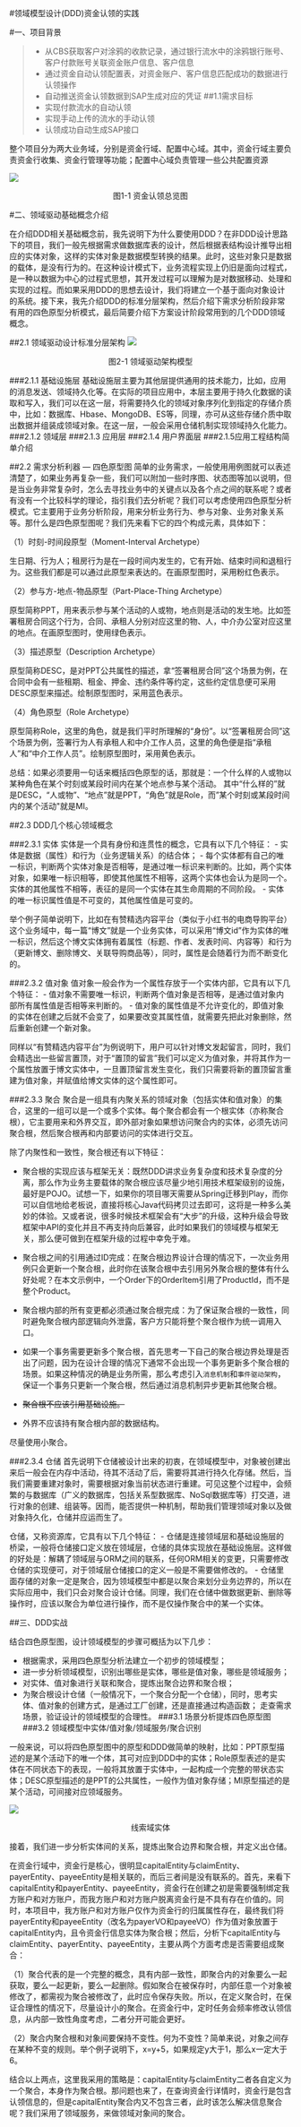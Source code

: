 #领域模型设计(DDD)资金认领的实践

#一、项目背景
> + 从CBS获取客户对涂鸦的收款记录，通过银行流水中的涂鸦银行账号、客户付款账号关联资金账户信息、客户信息
> + 通过资金自动认领配置表，对资金账户、客户信息匹配成功的数据进行认领操作
> + 自动推送资金认领数据到SAP生成对应的凭证 
##1.1需求目标
> + 实现付款流水的自动认领
> + 实现手动上传的流水的手动认领
> + 认领成功自动生成SAP接口
 
整个项目分为两大业务域，分别是资金行域、配置中心域。其中，资金行域主要负责资金行收集、资金行管理等功能；配置中心域负责管理一些公共配置资源

![](../jpg/资金认领.png )
<center>图1-1 资金认领总览图</center>

#二、领域驱动基础概念介绍

在介绍DDD相关基础概念前，我先说明下为什么要使用DDD？在非DDD设计思路下的项目，我们一般先根据需求做数据库表的设计，然后根据表结构设计推导出相应的实体对象，这样的实体对象是数据模型转换的结果。此时，这些对象只是数据的载体，是没有行为的。在这种设计模式下，业务流程实现上仍旧是面向过程式，是一种以数据为中心的过程式思想，其开发过程可以理解为是对数据移动、处理和实现的过程。而如果采用DDD的思想去设计，我们将建立一个基于面向对象设计的系统。接下来，我先介绍DDD的标准分层架构，然后介绍下需求分析阶段非常有用的四色原型分析模式，最后简要介绍下方案设计阶段常用到的几个DDD领域概念。

##2.1 领域驱动设计标准分层架构
![](../jpg/ed12f695fee1daf8765c43a0c701ebf7.png )
<center>图2-1 领域驱动架构模型</center>

###2.1.1 基础设施层
基础设施层主要为其他层提供通用的技术能力，比如，应用的消息发送、领域持久化等。在实际的项目应用中，本层主要用于持久化数据的读取和写入，我们可以在这一层，将需要持久化的领域对象序列化到指定的存储介质中，比如：数据库、Hbase、MongoDB、ES等，同理，亦可从这些存储介质中取出数据并组装成领域对象。在这一层，一般会采用仓储机制实现领域持久化能力。
###2.1.2 领域层
###2.1.3 应用层
###2.1.4 用户界面层
###2.1.5应用工程结构简单介绍

##2.2 需求分析利器 — 四色原型图
简单的业务需求，一般使用用例图就可以表述清楚了，如果业务再复杂一些，我们可以附加一些时序图、状态图等加以说明，但是当业务非常复杂时，怎么去寻找业务中的关键点以及各个点之间的联系呢？或者有没有一个比较科学的理论，指引我们去分析呢？我们可以考虑使用四色原型分析模式。它主要用于业务分析阶段，用来分析业务行为、参与对象、业务对象关系等。那什么是四色原型图呢？我们先来看下它的四个构成元素，具体如下：

（1）时刻-时间段原型（Moment-Interval Archetype）

生日期、行为人；租房行为是在一段时间内发生的，它有开始、结束时间和退租行为。这些我们都是可以通过此原型来表达的。在画原型图时，采用粉红色表示。

（2）参与方-地点-物品原型（Part-Place-Thing Archetype）

原型简称PPT，用来表示参与某个活动的人或物，地点则是活动的发生地。比如签署租房合同这个行为，合同、承租人分别对应这里的物、人，中介办公室对应这里的地点。在画原型图时，使用绿色表示。

（3）描述原型（Description Archetype）

原型简称DESC，是对PPT公共属性的描述，拿“签署租房合同”这个场景为例，在合同中会有一些租期、租金、押金、违约条件等约定，这些约定信息便可采用DESC原型来描述。绘制原型图时，采用蓝色表示。

（4）角色原型（Role Archetype）

原型简称Role，这里的角色，就是我们平时所理解的“身份”。以“签署租房合同”这个场景为例，签署行为人有承租人和中介工作人员，这里的角色便是指“承租人”和“中介工作人员”。绘制原型图时，采用黄色表示。

总结：如果必须要用一句话来概括四色原型的话，那就是：一个什么样的人或物以某种角色在某个时刻或某段时间内在某个地点参与某个活动。 其中“什么样的”就是DESC，“人或物”、“地点”就是PPT，“角色”就是Role，而”某个时刻或某段时间内的某个活动"就是MI。

##2.3 DDD几个核心领域概念

###2.3.1 实体
实体是一个具有身份和连贯性的概念，它具有以下几个特征： - 实体是数据（属性）和行为（业务逻辑关系）的结合体； - 每个实体都有自己的唯一标识，判断两个实体对象是否相等，是通过唯一标识来判断的。比如，两个实体对象，如果唯一标识相等，即使其他属性不相等，这两个实体也会认为是同一个。实体的其他属性不相等，表征的是同一个实体在其生命周期的不同阶段。 - 实体的唯一标识属性值是不可变的，其他属性值是可变的。

举个例子简单说明下，比如在有赞精选内容平台（类似于小红书的电商导购平台）这个业务域中，每一篇“博文”就是一个业务实体，可以采用“博文id”作为实体的唯一标识，然后这个博文实体拥有着属性（标题、作者、发表时间、内容等）和行为（更新博文、删除博文、关联导购商品等），同时，属性是会随着行为而不断变化的。

###2.3.2 值对象
值对象一般会作为一个属性存放于一个实体内部，它具有以下几个特征： - 值对象不需要唯一标识，判断两个值对象是否相等，是通过值对象内部所有属性值是否相等来判断的。 - 值对象的属性值是不允许变化的，即值对象的实体在创建之后就不会变了，如果要改变其属性值，就需要先把此对象删除，然后重新创建一个新对象。

同样以“有赞精选内容平台”为例说明下，用户可以针对博文发起留言，同时，我们会精选出一些留言置顶，对于“置顶的留言”我们可以定义为值对象，并将其作为一个属性放置于博文实体中，一旦置顶留言发生变化，我们只需要将新的置顶留言重建为值对象，并赋值给博文实体的这个属性即可。

###2.3.3 聚合
聚合是一组具有内聚关系的领域对象（包括实体和值对象）的集合，这里的一组可以是一个或多个实体。每个聚合都会有一个根实体（亦称聚合根），它主要用来和外界交互，即外部对象如果想访问聚合内的实体，必须先访问聚合根，然后聚合根再和内部要访问的实体进行交互。

除了内聚性和一致性，聚合根还有以下特征：

* 聚合根的实现应该与框架无关：既然DDD讲求业务复杂度和技术复杂度的分离，那么作为业务主要载体的聚合根应该尽量少地引用技术框架级别的设施，最好是POJO。试想一下，如果你的项目哪天需要从Spring迁移到Play，而你可以自信地给老板说，直接将核心Java代码拷贝过去即可，这将是一种多么美妙的体验。又或者说，很多时候技术框架会有“大步”的升级，这种升级会导致框架中API的变化并且不再支持向后兼容，此时如果我们的领域模与框架无关，那么便可做到在框架升级的过程中幸免于难。

* 聚合根之间的引用通过ID完成：在聚合根边界设计合理的情况下，一次业务用例只会更新一个聚合根，此时你在该聚合根中去引用另外聚合根的整体有什么好处呢？在本文示例中，一个Order下的OrderItem引用了ProductId，而不是整个Product。

* 聚合根内部的所有变更都必须通过聚合根完成：为了保证聚合根的一致性，同时避免聚合根内部逻辑向外泄露，客户方只能将整个聚合根作为统一调用入口。

* 如果一个事务需要更新多个聚合根，首先思考一下自己的聚合根边界处理是否出了问题，因为在设计合理的情况下通常不会出现一个事务更新多个聚合根的场景。如果这种情况的确是业务所需，那么考虑引入`消息机制`和`事件驱动架构`，保证一个事务只更新一个聚合根，然后通过消息机制异步更新其他聚合根。

* ~~聚合根不应该引用基础设施。~~

* 外界不应该持有聚合根内部的数据结构。

尽量使用小聚合。

###2.3.4 仓储
首先说明下仓储被设计出来的初衷，在领域模型中，对象被创建出来后一般会在内存中活动，待其不活动了后，需要将其进行持久化存储。然后，当我们需要重建对象时，需要根据对象当前状态进行重建。可见这整个过程中，会频繁的与数据库（广义的数据库，包括关系型数据库、NoSql数据库等）打交道，进行对象的创建、组装等。因而，能否提供一种机制，帮助我们管理领域对象以及做对象持久化，仓储并应运而生了。

仓储，又称资源库，它具有以下几个特征： - 仓储是连接领域层和基础设施层的桥梁，一般将仓储接口定义放在领域层，仓储的具体实现放在基础设施层。这样做的好处是：解耦了领域层与ORM之间的联系，任何ORM相关的变更，只需要修改仓储的实现便可，对于领域层仓储接口的定义一般是不需要做修改的。 - 仓储里面存储的对象一定是聚合，因为领域模型中都是以聚合来划分业务边界的，所以在实际应用中，我们只会对聚合设计仓储。同理，我们在仓储中做数据更新、删除等操作时，应该以聚合为单位进行操作，而不是仅操作聚合中的某一个实体。

##三、DDD实战

结合四色原型图，设计领域模型的步骤可概括为以下几步：
* 根据需求，采用四色原型分析法建立一个初步的领域模型；
* 进一步分析领域模型，识别出哪些是实体，哪些是值对象，哪些是领域服务；
* 对实体、值对象进行关联和聚合，提炼出聚合边界和聚合根；
* 为聚合根设计仓储（一般情况下，一个聚合分配一个仓储），同时，思考实体、值对象的创建方式，是通过工厂创建，还是直接通过构造函数；
走查需求场景，验证设计的领域模型的合理性。
###3.1 场景分析提炼四色原型图
###3.2 领域模型中实体/值对象/领域服务/聚合识别

一般来说，可以将四色原型图中的原型和DDD做简单的映射，比如：PPT原型描述的是某个活动下的唯一个体，其可对应到DDD中的实体；Role原型表述的是实体在不同状态下的表现，一般将其放置于实体中，一起构成一个完整的带状态实体；DESC原型描述的是PPT的公共属性，一般作为值对象存储；MI原型描述的是某个活动，可间接对应领域服务。

![](../jpg/资金行域实体.png )

<center>线索域实体</center> 

接着，我们进一步分析实体间的关系，提炼出聚合边界和聚合根，并定义出仓储。

在资金行域中，资金行是核心，很明显capitalEntity与claimEntity、payerEntity、payeeEntity是相关联的，而后三者间是没有联系的。首先，来看下capitalEntity和payerEntity、payeeEntity，资金行在创建之初是需要强制绑定我方账户和对方账户，而我方账户和对方账户脱离资金行是不具有存在价值的。同时，本项目中，我方账户和对方账户仅作为资金行的归属属性存在，最终我们将payerEntity和payeeEntity（改名为payerVO和payeeVO）作为值对象放置于capitalEntity内，且令资金行信息实体为聚合根；然后，分析下capitalEntity与claimEntity、payerEntity、payeeEntity，主要从两个方面考虑是否需要组成聚合：

（1）聚合代表的是一个完整的概念，具有内部一致性，即聚合内的对象要么一起获取，要么一起更新，要么一起删除。假如聚合在被保存时，内部任意一个对象被修改了，都需视为聚合被修改了，此时应令保存失败。所以，在定义聚合时，在保证合理性的情况下，尽量设计小的聚合。在资金行中，定时任务会频率修改认领信息，从内部一致性角度考虑，二者分开可能会更好。

（2）聚合内聚合根和对象间要保持不变性。何为不变性？简单来说，对象之间存在某种不变的规则。举个例子说明下，x=y+5，如果规定y大于1，那么x一定大于6。

结合以上两点，这里我采用的策略是：capitalEntity与claimEntity二者各自定义为一个聚合，本身作为聚合根。那问题也来了，在查询资金行详情时，资金行是包含认领信息的，但是capitalEntity聚合内又不包含三者，此时该怎么解决信息聚合呢？我们采用了领域服务，来做领域对象间的聚合。


